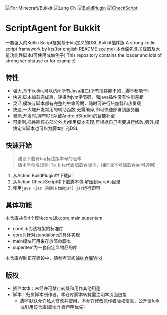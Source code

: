 ![For Minecraft/Bukkit](https://img.shields.io/badge/For-Minecraft/Bukkit-orange)
![Lang CN](https://img.shields.io/badge/Lang-ZH--CN-blue)
[![BuildPlugin](https://github.com/way-zer/ScriptAgent4BukkitExt/actions/workflows/buildPlugin.yml/badge.svg)](https://github.com/way-zer/ScriptAgent4BukkitExt/actions/workflows/buildPlugin.yml)
[![CheckScript](https://github.com/way-zer/ScriptAgent4BukkitExt/actions/workflows/checkScripts.yml/badge.svg)](https://github.com/way-zer/ScriptAgent4BukkitExt/actions/workflows/checkScripts.yml)

# ScriptAgent for Bukkit

一套强大的Kotlin Script框架基于kts定义的DSL,Bukkit插件版
A strong kotlin script framework by kts(for english README see [me](./README_en.md))
本仓库包含加载器及大量功能性脚本(可使用或做例子)
This repository contains the loader and lots of strong scripts(use or for example)

## 特性
- 强大,基于kotlin,可以访问所有Java接口(所有插件能干的，脚本都能干)
- 快速,脚本加载完成后，转换为jvm字节码，和java插件没有性能差距
- 灵活,模块与脚本都有完整的生命周期，随时可进行热加载和热重载
- 快速,一大堆开发常用的辅助函数,无需编译,即可快速部署到服务器
- 智能,开发时,拥有IDEA(或AndroidStudio)的智能补全
- 可定制,插件除核心部分外,均使用脚本实现,可根据自己需要进行修改,另外,模块定义脚本也可以为脚本扩充DSL

## 快速开始

> 建议下载有tag标注版本号的版本  
> 版本号命名规则: 1.a.b (a代表加载器版本，相同版本号加载器jar可通用)

1. 从Action BuildPlugin中下载jar
2. 从Action CheckScript中下载脚本包,解压到scripts目录
3. 使用```java -jar [刚刚下载的jar].jar```运行即可

## 具体功能

本仓库共含4个模块coreLib,core,main,superitem

* coreLib为该框架的标准库
* core为针对standalone的具体实现
* main模块可用来存放简单脚本
* superitem为一套自定义物品的库

本仓库Wiki正在建设中，请参考查阅[姊妹仓库Wiki](https://github.com/way-zer/ScriptAgent4MindustryExt/wiki)

## 版权

- 插件本体：未经许可禁止转载和用作其他用途
- 脚本：归属脚本制作者，本仓库脚本转载需注明本页面链接
    - 脚本默认允许私人修改并使用，不允许修改原作者版权信息，公开请folk或引用该仓库(脚本作者声明优先)